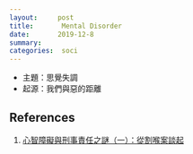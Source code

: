 ```yaml
---
layout:     post
title:       Mental Disorder
date:       2019-12-8
summary:    
categories:  soci
---
```


* 主題：思覺失調
* 起源：我們與惡的距離



## References

1. [心智障礙與刑事責任之謎（一）：從割喉案談起](<https://pansci.asia/archives/173613>)